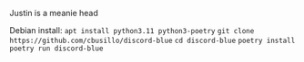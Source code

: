 Justin is a meanie head

Debian install:
```apt install python3.11 python3-poetry```
```git clone https://github.com/cbusillo/discord-blue```
```cd discord-blue```
```poetry install```
```poetry run discord-blue```
